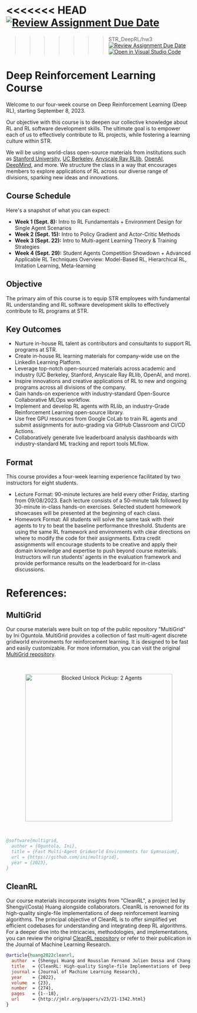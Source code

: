 <<<<<<< HEAD
[![Review Assignment Due Date](https://classroom.github.com/assets/deadline-readme-button-24ddc0f5d75046c5622901739e7c5dd533143b0c8e959d652212380cedb1ea36.svg)](https://classroom.github.com/a/oexUimnn)
=======
>>>>>>> STR_DeepRL/hw3
[![Review Assignment Due Date](https://classroom.github.com/assets/deadline-readme-button-24ddc0f5d75046c5622901739e7c5dd533143b0c8e959d652212380cedb1ea36.svg)](https://classroom.github.com/a/flIqv1Tb)
[![Open in Visual Studio Code](https://classroom.github.com/assets/open-in-vscode-718a45dd9cf7e7f842a935f5ebbe5719a5e09af4491e668f4dbf3b35d5cca122.svg)](https://classroom.github.com/online_ide?assignment_repo_id=11895470&assignment_repo_type=AssignmentRepo)
# Deep Reinforcement Learning Course 

Welcome to our four-week course on Deep Reinforcement Learning (Deep RL), starting September 8, 2023.

Our objective with this course is to deepen our collective knowledge about RL and RL software development skills. The ultimate goal is to empower each of us to effectively contribute to RL projects, while fostering a learning culture within STR.


We will be using world-class open-source materials from institutions such as [Stanford University](https://cs224r.stanford.edu/), [UC Berkeley](https://rail.eecs.berkeley.edu/deeprlcourse/), [Anyscale Ray RLlib](https://github.com/anyscale/ray-summit-2022-training/blob/main/ray-rllib/ex_00_rllib_notebooks_table_of_contents.ipynb), [OpenAI](https://spinningup.openai.com/en/latest/index.html), [DeepMind](https://www.deepmind.com/learning-resources/reinforcement-learning-lecture-series-2021), and more. We structure the class in a way that encourages members to explore applications of RL across our diverse range of divisions, sparking new ideas and innovations.

## Course Schedule 

Here's a snapshot of what you can expect:

- **Week 1 (Sept. 8):** Intro to RL Fundamentals + Environment Design for Single Agent Scenarios
- **Week 2 (Sept. 15):** Intro to Policy Gradient and Actor-Critic Methods
- **Week 3 (Sept. 22):** Intro to Multi-agent Learning Theory & Training Strategies
- **Week 4 (Sept. 29):** Student Agents Competition Showdown + Advanced Applicable RL Techniques Overview: Model-Based RL, Hierarchical RL, Imitation Learning, Meta-learning

## Objective

The primary aim of this course is to equip STR employees with fundamental RL understanding and RL software development skills to effectively contribute to RL programs at STR.

## Key Outcomes

- Nurture in-house RL talent as contributors and consultants to support RL programs at STR.
- Create in-house RL learning materials for company-wide use on the LinkedIn Learning Platform.
- Leverage top-notch open-sourced materials across academic and industry (UC Berkeley, Stanford, Anyscale Ray RLlib, OpenAI, and more).
- Inspire innovations and creative applications of RL to new and ongoing programs across all divisions of the company.
- Gain hands-on experience with industry-standard Open-Source Collaborative MLOps workflow.
- Implement and develop RL agents with RLlib, an industry-Grade Reinforcement Learning open-source library.
- Use free GPU resources from Google CoLab to train RL agents and submit assignments for auto-grading via GitHub Classroom and CI/CD Actions.
- Collaboratively generate live leaderboard analysis dashboards with industry-standard ML tracking and report tools MLflow.

## Format

This course provides a four-week learning experience facilitated by two instructors for eight students.

- Lecture Format: 90-minute lectures are held every other Friday, starting from 09/08/2023. Each lecture consists of a 50-minute talk followed by 30-minute in-class hands-on exercises. Selected student homework showcases will be presented at the beginning of each class.
- Homework Format: All students will solve the same task with their agents to try to beat the baseline performance threshold. Students are using the same RL framework and environments with clear directions on where to modify the code for their assignments. Extra credit assignments will encourage students to be creative and apply their domain knowledge and expertise to push beyond course materials. Instructors will run students’ agents in the evaluation framework and provide performance results on the leaderboard for in-class discussions.


# References:
## MultiGrid

Our course materials were built on top of the public repository "MultiGrid" by Ini Oguntola. MultiGrid provides a collection of fast multi-agent discrete gridworld environments for reinforcement learning. It is designed to be fast and easily customizable. For more information, you can visit the original [MultiGrid repository](https://github.com/ini/multigrid).



<br/>
<p align="center">
  <img src="https://i.imgur.com/usbavAh.gif" width=400 alt="Blocked Unlock Pickup: 2 Agents">
</p>
<br/>


```bibtex
@software{multigrid,
  author = {Oguntola, Ini},
  title = {Fast Multi-Agent Gridworld Environments for Gymnasium},
  url = {https://github.com/ini/multigrid},
  year = {2023},
}
```


## CleanRL
Our course materials incorporate insights from "CleanRL", a project led by Shengyi(Costa) Huang alongside collaborators. CleanRL is renowned for its high-quality single-file implementations of deep reinforcement learning algorithms. The principal objective of CleanRL is to offer simplified yet efficient codebases for understanding and integrating deep RL algorithms. For a deeper dive into the intricacies, methodologies, and implementations, you can review the original [CleanRL repository](https://github.com/vwxyzjn/cleanrl) or refer to their publication in the Journal of Machine Learning Research.

```bibtex
@article{huang2022cleanrl,
  author  = {Shengyi Huang and Rousslan Fernand Julien Dossa and Chang Ye and Jeff Braga and Dipam Chakraborty and Kinal Mehta and João G.M. Araújo},
  title   = {CleanRL: High-quality Single-file Implementations of Deep Reinforcement Learning Algorithms},
  journal = {Journal of Machine Learning Research},
  year    = {2022},
  volume  = {23},
  number  = {274},
  pages   = {1--18},
  url     = {http://jmlr.org/papers/v23/21-1342.html}
}

```